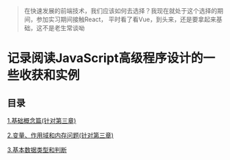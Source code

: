  > 在快速发展的前端技术，我们应该如何去选择？我现在就处于这个选择的期间，参加实习期间接触React，
 平时看了看Vue，到头来，还是要拿起来基础，这不是老生常谈呦
 
# 记录阅读JavaScript高级程序设计的一些收获和实例

## 目录
[1.基础概念篇(针对第三章)]()

[2.变量、作用域和内存问题(针对第三章)]()

[3.基本数据类型和判断](https://github.com/webbj97/summary/blob/master/Blog-JS%E9%AB%98%E7%A8%8B%E7%AC%94%E8%AE%B0/js-Blog/3.JS%E5%9F%BA%E6%9C%AC%E6%95%B0%E6%8D%AE%E4%BA%86%E7%B1%BB%E5%9E%8B.md)
